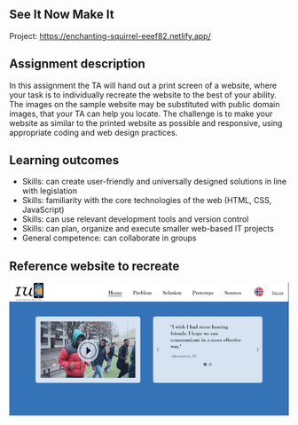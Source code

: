 ## See It Now Make It

Project: https://enchanting-squirrel-eeef82.netlify.app/

## Assignment description
In this assignment the TA will hand out a print screen of a website, where your task is to individually 
recreate the website to the best of your ability. The images on the sample website may be substituted 
with public domain images, that your TA can help you locate. The challenge is to make your website as 
similar to the printed website as possible and responsive, using appropriate coding and web design 
practices.


## Learning outcomes
* Skills: can create user-friendly and universally designed solutions in line with legislation
* Skills: familiarity with the core technologies of the web (HTML, CSS, JavaScript)
* Skills: can use relevant development tools and version control
* Skills: can plan, organize and execute smaller web-based IT projects
* General competence: can collaborate in groups


## Reference website to recreate
![alt text](https://github.com/Nojus133/Projects/blob/main/University_projects/DAFE1200-1%2019H%20Webutvikling%20og%20inkluderende%20design/See%20It%20Now%20Make%20It/Resources/Home.png)
